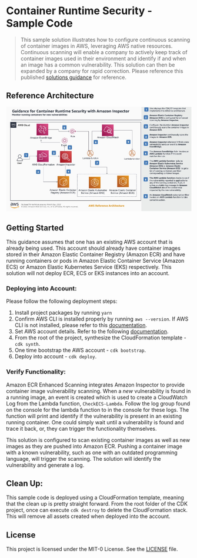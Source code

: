 # Container Runtime Security - Sample Code
> This sample solution illustrates how to configure continuous scanning of container images in AWS, leveraging AWS native resources. Continuous scanning will enable a company to actively keep track of container images used in their environment and identify if and when an image has a common vulnerability. This solution can then be expanded by a company for rapid correction. Please reference this published [solutions guidance](https://aws.amazon.com/solutions/guidance/container-runtime-security-with-amazon-inspector/) for reference.

## Reference Architecture
![title](public/container-runtime-security.jpg)

## Getting Started
This guidance assumes that one has an existing AWS account that is already being used. This account should already have container images stored in their Amazon Elastic Container Registry (Amazon ECR) and have running containers or pods in Amazon Elastic Container Service (Amazon ECS) or Amazon Elastic Kubernetes Service (EKS) respectively. This solution will not deploy ECR, ECS or EKS instances into an account.

### Deploying into Account:
Please follow the following deployment steps:
1. Install project packages by running `yarn`
2. Confirm AWS CLI is installed properly by running `aws --version`. If AWS CLI is not installed, please refer to this [documentation](https://docs.aws.amazon.com/cli/latest/userguide/getting-started-install.html).
3. Set AWS account details. Refer to the following [documentation](https://docs.aws.amazon.com/cli/latest/userguide/cli-chap-configure.html).
4. From the root of the project, synthesize the CloudFormation template - `cdk synth`.
5. One time bootstrap the AWS account - `cdk bootstrap`.
6. Deploy into account - `cdk deploy`.

### Verify Functionality:
Amazon ECR Enhanced Scanning integrates Amazon Inspector to provide container image vulnerability scanning. When a _new_ vulnerability is found in a running image, an event is created which is used to create a CloudWatch Log from the Lambda function, `CheckECS-Lambda`. Follow the log group found on the console for the lambda function to in the console for these logs. The function will print and identify if the vulnerability is present in an existing running container. One could simply wait until a vulnerability is found and trace it back, or, they can trigger the functionality themselves.

This solution is configured to scan existing container images as well as new images as they are pushed into Amazon ECR. Pushing a container image with a known vulnerability, such as one with an outdated programming language, will trigger the scanning. The solution will identify the vulnerability and generate a log.

## Clean Up:
This sample code is deployed using a CloudFormation template, meaning that the clean up is pretty straight forward. From the root folder of the CDK project, once can execute `cdk destroy` to delete the CloudFormation stack. This will remove all assets created when deployed into the account.

## License
This project is licensed under the MIT-0 License. See the [LICENSE](./LICENSE) file.
